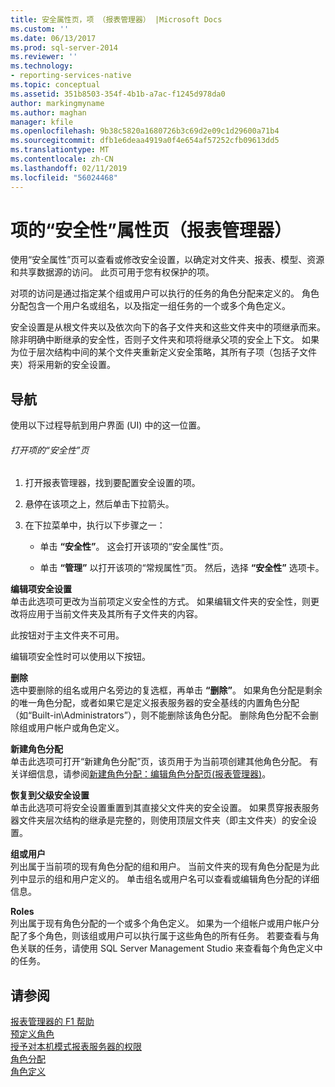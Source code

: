 ```yaml
---
title: 安全属性页，项 （报表管理器） |Microsoft Docs
ms.custom: ''
ms.date: 06/13/2017
ms.prod: sql-server-2014
ms.reviewer: ''
ms.technology:
- reporting-services-native
ms.topic: conceptual
ms.assetid: 351b8503-354f-4b1b-a7ac-f1245d978da0
author: markingmyname
ms.author: maghan
manager: kfile
ms.openlocfilehash: 9b38c5820a1680726b3c69d2e09c1d29600a71b4
ms.sourcegitcommit: dfb1e6deaa4919a0f4e654af57252cfb09613dd5
ms.translationtype: MT
ms.contentlocale: zh-CN
ms.lasthandoff: 02/11/2019
ms.locfileid: "56024468"
---
```

# <a name="security-properties-page-items-report-manager"></a>项的“安全性”属性页（报表管理器）
  使用“安全属性”页可以查看或修改安全设置，以确定对文件夹、报表、模型、资源和共享数据源的访问。 此页可用于您有权保护的项。  
  
 对项的访问是通过指定某个组或用户可以执行的任务的角色分配来定义的。 角色分配包含一个用户名或组名，以及指定一组任务的一个或多个角色定义。  
  
 安全设置是从根文件夹以及依次向下的各子文件夹和这些文件夹中的项继承而来。 除非明确中断继承的安全性，否则子文件夹和项将继承父项的安全上下文。 如果为位于层次结构中间的某个文件夹重新定义安全策略，其所有子项（包括子文件夹）将采用新的安全设置。  
  
## <a name="navigation"></a>导航  
 使用以下过程导航到用户界面 (UI) 中的这一位置。  
  
###### <a name="to-open-the-security-page-for-an-item"></a>打开项的“安全性”页  
  
1.  打开报表管理器，找到要配置安全设置的项。  
  
2.  悬停在该项之上，然后单击下拉箭头。  
  
3.  在下拉菜单中，执行以下步骤之一：  
  
    -   单击 **“安全性”**。 这会打开该项的“安全属性”页。  
  
    -   单击 **“管理”** 以打开该项的“常规属性”页。 然后，选择 **“安全性”** 选项卡。  
  
 **编辑项安全设置**  
 单击此选项可更改为当前项定义安全性的方式。 如果编辑文件夹的安全性，则更改将应用于当前文件夹及其所有子文件夹的内容。  
  
 此按钮对于主文件夹不可用。  
  
 编辑项安全性时可以使用以下按钮。  
  
 **删除**  
 选中要删除的组名或用户名旁边的复选框，再单击 **“删除”**。 如果角色分配是剩余的唯一角色分配，或者如果它是定义报表服务器的安全基线的内置角色分配（如“Built-in\Administrators”），则不能删除该角色分配。 删除角色分配不会删除组或用户帐户或角色定义。  
  
 **新建角色分配**  
 单击此选项可打开“新建角色分配”页，该页用于为当前项创建其他角色分配。 有关详细信息，请参阅[新建角色分配：编辑角色分配页&#40;报表管理器&#41;](../../2014/reporting-services/new-role-assignment-edit-role-assignment-page-report-manager.md)。  
  
 **恢复到父级安全设置**  
 单击此选项可将安全设置重置到其直接父文件夹的安全设置。 如果贯穿报表服务器文件夹层次结构的继承是完整的，则使用顶层文件夹（即主文件夹）的安全设置。  
  
 **组或用户**  
 列出属于当前项的现有角色分配的组和用户。 当前文件夹的现有角色分配是为此列中显示的组和用户定义的。 单击组名或用户名可以查看或编辑角色分配的详细信息。  
  
 **Roles**  
 列出属于现有角色分配的一个或多个角色定义。 如果为一个组帐户或用户帐户分配了多个角色，则该组或用户可以执行属于这些角色的所有任务。 若要查看与角色关联的任务，请使用 SQL Server Management Studio 来查看每个角色定义中的任务。  
  
## <a name="see-also"></a>请参阅  
 [报表管理器的 F1 帮助](../../2014/reporting-services/report-manager-f1-help.md)   
 [预定义角色](security/role-definitions-predefined-roles.md)   
 [授予对本机模式报表服务器的权限](security/granting-permissions-on-a-native-mode-report-server.md)   
 [角色分配](security/role-assignments.md)   
 [角色定义](security/role-definitions.md)  
  
  
